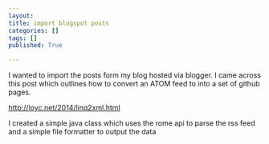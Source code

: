 ```yaml
---
layout: 
title: import blogspot posts
categories: []
tags: []
published: True

---
```


I wanted to import the posts form my blog hosted via blogger.  I came across this post which outlines how to convert an ATOM feed to into a set of github pages.

http://loyc.net/2014/linq2xml.html

I created a simple java class which uses the rome api to parse the rss feed and a simple file formatter to output the data
